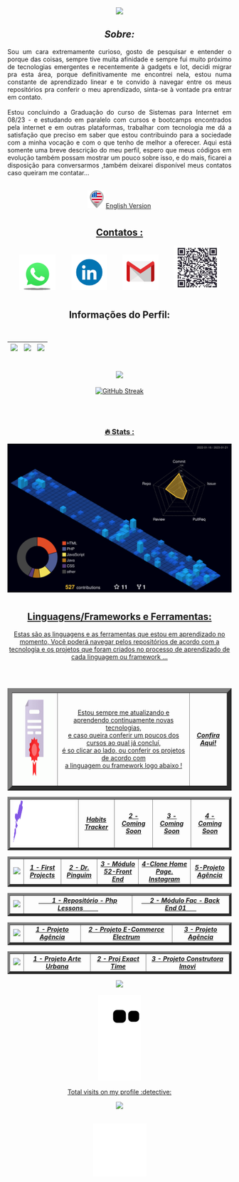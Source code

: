 
<div align="center">
      <img height ="500" src="https://github.com/LeandroDukievicz/LeandroDukievicz/blob/main/gifs/CYBER.gif"/>
</div>
    
    
<div align = "center">
    
_**<h2>Sobre:</h2>**_
    <p align="justify">Sou um cara extremamente curioso, gosto de pesquisar e entender o porque das coisas, sempre tive muita afinidade e sempre fui muito próximo de tecnologias emergentes e recentemente à gadgets e Iot, decidi migrar pra esta área, porque definitivamente me encontrei nela, estou numa constante de aprendizado linear e te convido à navegar entre os meus repositórios pra conferir o meu aprendizado, sinta-se à vontade pra entrar em contato.<br><br>
Estou concluindo a Graduação do curso de Sistemas para Internet em 08/23 - e estudando em paralelo com cursos e bootcamps encontrados pela internet e em outras plataformas, trabalhar com tecnologia me dá a satisfação que preciso em saber que estou contribuindo para a sociedade com a minha vocação e com o que tenho de melhor a oferecer. Aqui está somente uma breve descrição do meu perfil, espero que meus códigos em evolução também possam mostrar um pouco sobre isso, e do mais, ficarei a disposição para conversarmos ,também deixarei disponível meus contatos caso queiram me contatar...</p> <br>
    <a  href="https://github.com/LeandroDukievicz/LeandroDukievicz/blob/main/EnglishVersion.md" target="_blank"><img  height="40em" src="https://github.com/LeandroDukievicz/LeandroDukievicz/blob/main/united-states.png" target="_blank">English Version
</div>     

#


<div align="center">
     

<div align = "center">
    <h2 align="center">Contatos : </h2>
        <a href="https://wa.me/5544991293234?text=Ol%C3%A1%2C+tudo+bem+%3F" target="_blank"><img height="80em"src="https://github.com/LeandroDukievicz/LeandroDukievicz/blob/main/gifs/contact.gif"></a>&ensp;&ensp;&ensp;&ensp;&ensp;<a href="https://www.linkedin.com/in/leandrodukievicz/" target="_blank"><img height="80" src="https://github.com/LeandroDukievicz/LeandroDukievicz/blob/main/gifs/in.gif" target="_blank"></a>&ensp;&ensp;&ensp;&ensp;&ensp;<a href="mailto:leandrodukievicz1718@gmail.com" target="_blank"><img height="80"src="https://github.com/LeandroDukievicz/LeandroDukievicz/blob/main/gifs/mail.gif" target="_blank"></a>&ensp;&ensp;&ensp;&ensp;&ensp;<img height = "100em"src="https://github.com/LeandroDukievicz/LeandroDukievicz/blob/main/gifs/qrcode.jpg"/>
   
</div>

 #
      
<section align="center">
  <h2 align="center"> Informações do Perfil:</h2>
  
</section>
      <br>

| ![](http://github-profile-summary-cards.vercel.app/api/cards/stats?username=LeandroDukievicz&theme=tokyonight) | ![](http://github-profile-summary-cards.vercel.app/api/cards/repos-per-language?username=LeandroDukievicz&hide=Html&theme=tokyonight) | ![](http://github-profile-summary-cards.vercel.app/api/cards/most-commit-language?username=LeandroDukievicz&theme=tokyonight) |
| :-: | :-: | :-: |

#

 ![](http://github-profile-summary-cards.vercel.app/api/cards/profile-details?username=LeandroDukievicz&theme=tokyonight) <br><br>
[![GitHub Streak](https://github-readme-streak-stats.herokuapp.com?user=LeandroDukievicz&theme=tokyonight&locale=pt-br&date_format=j%20M%5B%20Y%5D)](https://git.io/streak-stats)<br><br><br><a href="http://www.github.com/LeandroDukievicz"> 

#

### :fire:  Stats :


<img src="./profile-3d-contrib/profile-night-view.svg"/>
 

#

      
<section align="center">
   <h2>Linguagens/Frameworks e Ferramentas:</h2>
   <p>Estas são as linguagens e as ferramentas que estou em aprendizado no momento, Você poderá navegar pelos repositórios de acordo com a tecnologia e os projetos que foram criados no processo de aprendizado de cada linguagem ou framework ...</p><br><br>

<table align="center" border="10px" >
      <tr>
            <td><img  height="200em" src="https://github.com/LeandroDukievicz/CERTIFICATES/blob/main/certificate-icon.gif" target="_blank"></td> 
            <td><p>Estou sempre me atualizando e aprendendo continuamente novas tecnologias,<br> e caso queira conferir um poucos dos cursos ao qual já concluí,<br> é so clicar ao lado, ou conferir os projetos de acordo com <br>a linguagem ou framework logo abaixo !</p></td>
             <td><a href="https://github.com/LeandroDukievicz/CERTIFICATES"><i><strong>Confira Aqui!</i></strong></a></td> 
      </tr>
</table>
      
<table align="center" border="5px" >
      <tr>
            <td><img height ="100em"src="https://github.com/LeandroDukievicz/PROJECT-NLW-TRACK-EXPLORER-/blob/main/assets/rocketseat.svg" /></td> 
             <td><a href="https://github.com/LeandroDukievicz/PROJECT-NLW-TRACK-EXPLORER-"><i><strong>Habits Tracker</i></strong></a></td>
             <td><a href=""><i><strong>2 - Coming Soon</i></strong></a></td>
             <td><a href=""><i><strong>3 - Coming Soon</i></strong></a></td> 
             <td><a href=""><i><strong>4 - Coming Soon<i></strong></a></td>                
      </tr>
</table>         
      
<table align="center" border="5px" >
      <tr>
            <td><img height ="100em"src="https://cdn.jsdelivr.net/gh/devicons/devicon/icons/css3/css3-original-wordmark.svg" /></td> 
             <td><a href="https://github.com/LeandroDukievicz/First_Projects"><i><strong>1 - First Projects</i></strong></a></td>
             <td><a href="https://github.com/LeandroDukievicz/DoctorPinguimPortifolio"><i><strong>2 - Dr. Pinguim</i></strong></a></td>
             <td><a href="https://github.com/LeandroDukievicz/Mod52_frontend"><i><strong>3 - Módulo 52-Front End</i></strong></a></td> 
             <td><a href="https://github.com/LeandroDukievicz/clone-homepage-instagram"><i><strong>4-Clone Home Page. Instagram <i></strong></a></td> 
             <td><a href="https://github.com/LeandroDukievicz/css-html-agencia"><i><strong>5-Projeto Agência</i></strong></a></td>      
      </tr>
</table>      
      
   
        
<table align="center" border="5px" >
      <tr>
            <td><img height ="100em"src="https://cdn.jsdelivr.net/gh/devicons/devicon/icons/php/php-original.svg" /></td> 
             <td ><a href="https://github.com/LeandroDukievicz/php-lessons"><i><strong>&nbsp;&nbsp;&nbsp;&nbsp;&nbsp;&nbsp;&nbsp;&nbsp;1 - Repositório - Php Lessons&nbsp;&nbsp;&nbsp;&nbsp;&nbsp;&nbsp;&nbsp;&nbsp;&nbsp; </i></strong></a></td>
             <td><a href="https://github.com/LeandroDukievicz/back-end-1"><i><strong>&nbsp;&nbsp;&nbsp;&nbsp;&nbsp;2 - Módulo Fac - Back End 01&nbsp;&nbsp;&nbsp;&nbsp;&nbsp;&nbsp;</i></strong></a></td> 
      </tr>
</table>        
                
<table align="center" border="5px" >
      <tr>
            <td><img height ="100em"src="https://cdn.jsdelivr.net/gh/devicons/devicon/icons/sass/sass-original.svg" /></td> 
             <td><a href="https://github.com/LeandroDukievicz/sass-project-agency"><i><strong> 1 - Projeto  Agência</i></strong></a></td>
             <td><a href="https://github.com/LeandroDukievicz/sass-project-electrum"><i><strong> 2 - Projeto  E-Commerce Electrum</i></strong></a></td>
             <td><a href="https://github.com/LeandroDukievicz/sass-project-agency"><i><strong> 3 - Projeto  Agência</a></i></strong></td> 
      </tr>
</table>
      
<table align="center" border="5px" >
      <tr>
            <td><img height ="100em"src="https://cdn.jsdelivr.net/gh/devicons/devicon/icons/bootstrap/bootstrap-plain-wordmark.svg" /></td> 
             <td><a href="https://github.com/LeandroDukievicz/bootstrap-urban-arts"><i><strong>1 - Projeto Arte Urbana </i></strong></a></td>
             <td><a href="https://github.com/LeandroDukievicz/bootstrap5-exact-time-"><i><strong>2 -  Proj Exact Time</i></strong></a></td>
             <td><a href="https://github.com/LeandroDukievicz/bootstrap-imovi"><i><strong>3 - Projeto Construtora Imovi </i></strong></a></td> 
      </tr>
</table>
      
    
![](https://i.imgur.com/waxVImv.png)
<p align="center">
  <img src="https://github.com/LeandroDukievicz/LeandroDukievicz/raw/output/github-contribution-grid-snake.svg" alt="snake animation">
</p>
 


 <div align="center">
    <p> Total visits on my profile :detective:</p>
    <img src="https://profile-counter.glitch.me/LeandroDukievicz/count.svg"/>
 </div>
          
 
 #
 
 <div align="center">
     <a  href="https://github.com/LeandroDukievicz" target="_blank"><img  height="119" src="https://github.com/LeandroDukievicz/LeandroDukievicz/blob/main/gifs/SETA-CIMA.gif" target="_blank">
</div>   










  






